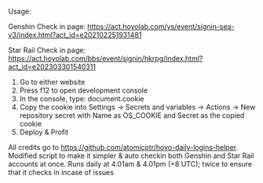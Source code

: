 Usage:

Genshin Check in page:
https://act.hoyolab.com/ys/event/signin-sea-v3/index.html?act_id=e202102251931481

Star Rail Check in page:
https://act.hoyolab.com/bbs/event/signin/hkrpg/index.html?act_id=e202303301540311

1. Go to either website
2. Press f12 to open development console
3. In the console, type: document.cookie
4. Copy the cookie into Settings -> Secrets and variables -> Actions -> New repository secret
   with Name as OS_COOKIE and Secret as the copied cookie
5. Deploy & Profit

All credits go to https://github.com/atomicptr/hoyo-daily-logins-helper.
Modified script to make it simpler & auto checkin both Genshin and Star Rail accounts at once.
Runs daily at 4.01am & 4.01pm (+8 UTC); twice to ensure that it checks in incase of issues
